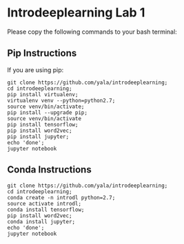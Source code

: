 # Introdeeplearning Lab 1

Please copy the following commands to your bash terminal:

## Pip Instructions
If you are using pip:
```
git clone https://github.com/yala/introdeeplearning;
cd introdeeplearning;
pip install virtualenv;
virtualenv venv --python=python2.7;
source venv/bin/activate;
pip install --upgrade pip;
source venv/bin/activate
pip install tensorflow;
pip install word2vec;
pip install jupyter;
echo 'done';
jupyter notebook
```
## Conda Instructions
```
git clone https://github.com/yala/introdeeplearning;
cd introdeeplearning;
conda create -n introdl python=2.7;
source activate introdl;
conda install tensorflow;
pip install word2vec;
conda install jupyter;
echo 'done';
jupyter notebook
```

